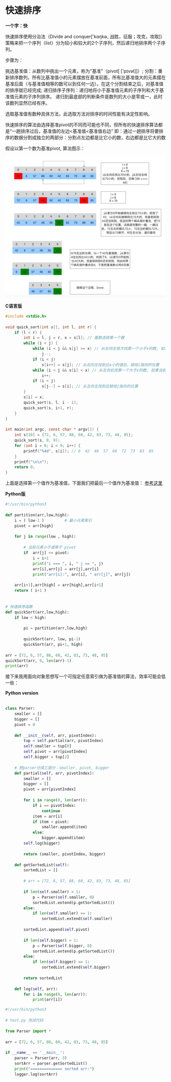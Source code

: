 # 快速排序

**一个字：快**

快速排序使用分治法（Divide and conquer['kɑŋkɚ, 战胜，征服；攻克，攻取]）策略来把一个序列（list）分为较小和较大的2个子序列，然后递归地排序两个子序列。

步骤为：

挑选基准值：从数列中挑出一个元素，称为"基准"（pivot[ ['pɪvət]]）;
分割：重新排序数列，所有比基准值小的元素摆放在基准前面，所有比基准值大的元素摆在基准后面（与基准值相等的数可以到任何一边）。在这个分割结束之后，对基准值的排序就已经完成;
递归排序子序列：递归地将小于基准值元素的子序列和大于基准值元素的子序列排序。
递归到最底部的判断条件是数列的大小是零或一，此时该数列显然已经有序。

选取基准值有数种具体方法，此选取方法对排序的时间性能有决定性影响。

快速排序的算法由选择基准pivot的不同而可能也不同，但所有的快速排序算法都是“一趟排序过后，基准值的左边<基准值<基准值右边”
即：通过一趟排序将要排序的数据分割成独立的两部分：分割点左边都是比它小的数，右边都是比它大的数

假设以第一个数为基准pivot, 算法图示：

![](../images/2.png)

**C语言版**

```C
#include <stdio.h>

void quick_sort(int s[], int l, int r) {
    if (l < r) {
        int i = l, j = r, x = s[l]; // 基数选择第一个数
        while (i < j) {
            while (i < j && s[j] >= x) // 从右向左依次找第一个小于x的数, 如果当前值大于x, j指针前移一位
                j--;
            if (i < j)
                s[i++] = s[j]; // 从右向左找到比x小的值后，赋给i指向的位置
            while (i < j && s[i] < x) // 从左向右找第一个大于x的数, 如果当前值小于x, i指针向后移一位
                i++;
            if (i < j)
                s[j--] = s[i]; // 从左向左找到后赋给j指向的位置
        }
        s[i] = x;
        quick_sort(s, l, i - 1);
        quick_sort(s, i+1, r);
    }
}

int main(int argc, const char * argv[]) {
    int s[10] = {72, 6, 57, 88, 60, 42, 83, 73, 48, 85};
    quick_sort(s, 0, 9);
    for (int i = 0; i < 9; i++) {
        printf("%4d", s[i]); // 6  42  48  57  60  72  73  83  85
    }
    printf("\n\n");
    return 0;
}
```

上面是选择第一个值作为基准值，下面我们把最后一个值作为基准值：
[参考这里](https://www.runoob.com/python3/python-quicksort.html)

**Python版**

```Python
#!/usr/bin/python3

def partition(arr,low,high):
    i = ( low-1 )         # 最小元素索引
    pivot = arr[high]

    for j in range(low , high):

        # 当前元素小于或等于 pivot
        if  arr[j] <= pivot:
            i = i+1
            print("i === ", i, " j == ", j)
            arr[i],arr[j] = arr[j],arr[i]
            print("arr[i]:", arr[i], " arr[j]", arr[j])

    arr[i+1],arr[high] = arr[high],arr[i+1]
    return ( i+1 )


# 快速排序函数
def quickSort(arr,low,high):
    if low < high:

        pi = partition(arr,low,high)

        quickSort(arr, low, pi-1)
        quickSort(arr, pi+1, high)

arr = [72, 6, 57, 88, 60, 42, 83, 73, 48, 85]
quickSort(arr, 0, len(arr)-1)
print(arr)
```

接下来我用面向对象思想写一个可指定任意索引做为基准值的算法，效率可能会低一些：

**Python version**

```Python

class Parser:
    smaller = []
    bigger = []
    pivot = 0

    def __init__(self, arr, pivotIndex):
        tup = self.partial(arr, pivotIndex)
        self.smaller = tup[0]
        self.pivot = arr[pivotIndex]
        self.bigger = tup[2]

    # 把parser分成三部分：smaller, pivot, bigger
    def partial(self, arr, pivotIndex):
        smaller = []
        bigger = []
        pivot = arr[pivotIndex]

        for i in range(0, len(arr)):
            if i == pivotIndex:
                continue
            item = arr[i]
            if item < pivot:
                smaller.append(item)
            else:
                bigger.append(item)
        self.log(bigger)

        return (smaller, pivotIndex, bigger)

    def getSortedList(self):
        sortedList = []

        # arr = [72, 6, 57, 88, 60, 42, 83, 73, 48, 85]

        if len(self.smaller) > 1:
            p = Parser(self.smaller, 0)
            sortedList.extend(p.getSortedList())
        else:
            if len(self.smaller) == 1:
                sortedList.extend(self.smaller)

        sortedList.append(self.pivot)

        if len(self.bigger) > 1:
            p = Parser(self.bigger, 0)
            sortedList.extend(p.getSortedList())
        else:
            if len(self.bigger) == 1:
                sortedList.extend(self.bigger)

        return sortedList

    def log(self, arr):
        for i in range(0, len(arr)):
            print(arr[i])
```

```Python
#!/usr/bin/python3

# test.py 测试代码

from Parser import *

arr = [72, 6, 57, 88, 60, 42, 83, 73, 48, 85]

if __name__ == '__main__':
    parser = Parser(arr, 3)
    sortArr = parser.getSortedList()
    print("============== sorted arr:")
    logger.log(sortArr)

```
